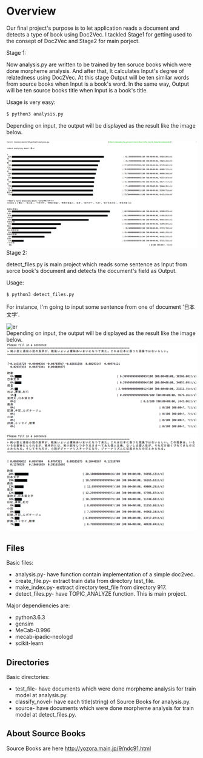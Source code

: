 <html>
<body>
  <h1>Overview</h1>
<p>Our final project's purpose is to let application reads a document and detects a type of book using Doc2Vec. I tackled Stage1 for getting used to the consept of Doc2Vec and Stage2 for main porject.
</p>
  
<div>
Stage 1:
<p> Now analysis.py are written to be trained by ten soruce books which were done morpheme analysis. And after that, It calculates Input's degree of relatedness using Doc2Vec. At this stage Output will be ten similar words from source books when Input is a book's word. In the same way, Output will be ten source books title when Input is a book's title.</p>

Usage is very easy:

```sh
$ python3 analysis.py
```

  Depending on input, the output will be displayed as the result like the image below. 
  <div>
<img alt="er" src="https://github.com/Eljefemasao/Natural-Language-Analysis/blob/image/image/graph1.png">
     </div>
</div>

<div>
  Stage 2:
  <p>detect_files.py is main project which reads some sentence as Input from sorce book's document and detects the document's field as Output.</p>

Usage:
  ```sh
  $ python3 detect_files.py
  ```
  For instance, I'm going to input some sentence from one of document '日本文学'.
  <div>
  <img alt="er" src="https://github.com/Eljefemasao/Natural-Language-Analysis/blob/image/im\
		     age/input.png">
  </div>
  Depending on input, the output will be displayed as the result like the image below.
  <div>
    <img alt="er" src="https://github.com/Eljefemasao/Natural-Language-Analysis/blob/image/image/result1.png">
  </div>
  <div>
    <img alt="er" src="https://github.com/Eljefemasao/Natural-Language-Analysis/blob/image/image/result2.png">
  </div>  
</div>


  <h2>Files</h2>

  Basic files:  
  <ul>
    <li>analysis.py- have function contain implementation of a simple doc2vec.</li>
    <li>create_file.py- extract train data from directory test_file.</li>
    <li>make_index.py- extract directory test_file from directory 917.</li>
    <li>detect_files.py- have TOPIC_ANALYZE function. This is main project.</li>
  </ul>
  
  Major dependiencies are:
  
  <ul>
    <li>python3.6.3</li>
    <li>gensim</li>
    <li>MeCab-0.996</li>
    <li>mecab-ipadic-neologd</li>
    <li>scikit-learn</li>
  </ul>

  <h2>Directories</h2>

  Basic directories: 
  <ul>
    <li>test_file- have documents which were done morpheme analysis for train model at analysis.py.</li>
    <li>classify_novel- have each title(string) of Source Books for analysis.py.</li>
    <li>source- have documents which were done morpheme analysis for train model at detect_files.py.</li>
  </ul>

  <h2>About Source Books</h2>
  Source Books are here <a href="http://yozora.main.jp/9/ndc91.html">http://yozora.main.jp/9/ndc91.html</a>
  
</body>
</html>

